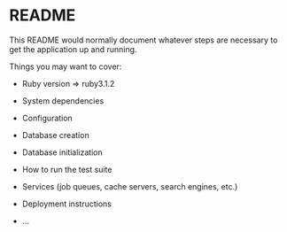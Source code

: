 # README

This README would normally document whatever steps are necessary to get the
application up and running.

Things you may want to cover:

* Ruby version => ruby3.1.2

* System dependencies

* Configuration

* Database creation

* Database initialization

* How to run the test suite

* Services (job queues, cache servers, search engines, etc.)

* Deployment instructions

* ...
